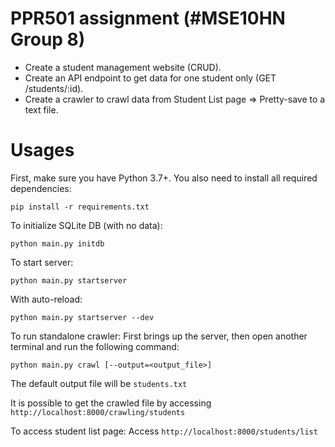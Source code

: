 # PPR501 assignment (#MSE10HN Group 8)
* Create a student management website (CRUD).
* Create an API endpoint to get data for one student only (GET /students/:id).
* Create a crawler to crawl data from Student List page => Pretty-save to a text file.

# Usages
First, make sure you have Python 3.7+. You also need to install all required dependencies:
```
pip install -r requirements.txt
```

To initialize SQLite DB (with no data):
```
python main.py initdb
```

To start server:
```
python main.py startserver
```

With auto-reload:
```
python main.py startserver --dev
```

To run standalone crawler: First brings up the server, then open another terminal and run the following command:
```
python main.py crawl [--output=<output_file>]
```
The default output file will be `students.txt`

It is possible to get the crawled file by accessing `http://localhost:8000/crawling/students`

To access student list page: Access `http://localhost:8000/students/list`

